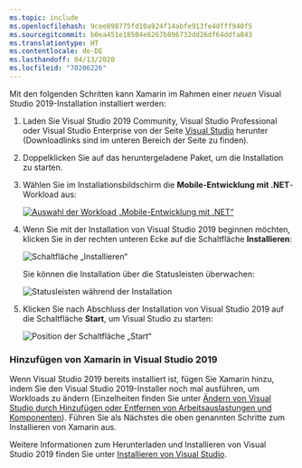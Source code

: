 ```yaml
---
ms.topic: include
ms.openlocfilehash: 9cee898775fd10a924f14abfe913fe4dfff940f5
ms.sourcegitcommit: b0ea451e18504e6267b896732dd26df64ddfa843
ms.translationtype: HT
ms.contentlocale: de-DE
ms.lasthandoff: 04/13/2020
ms.locfileid: "70206226"
---
```

Mit den folgenden Schritten kann Xamarin im Rahmen einer _neuen_ Visual Studio 2019-Installation installiert werden:

1. Laden Sie Visual Studio 2019 Community, Visual Studio Professional oder Visual Studio Enterprise von der Seite [Visual Studio](https://visualstudio.microsoft.com/vs/) herunter (Downloadlinks sind im unteren Bereich der Seite zu finden).

2. Doppelklicken Sie auf das heruntergeladene Paket, um die Installation zu starten.

3. Wählen Sie im Installationsbildschirm die **Mobile-Entwicklung mit .NET**-Workload aus:

    [![Auswahl der Workload „Mobile-Entwicklung mit .NET“](~/get-started/installation/windows-images/vs2019-mobile-dev-workload-sml.png)](~/get-started/installation/windows-images/vs2019-mobile-dev-workload.png#lightbox)

4. Wenn Sie mit der Installation von Visual Studio 2019 beginnen möchten, klicken Sie in der rechten unteren Ecke auf die Schaltfläche **Installieren**:

    ![Schaltfläche „Installieren“](~/get-started/installation/windows-images/vs2019-click-install.png)

   Sie können die Installation über die Statusleisten überwachen:

    ![Statusleisten während der Installation](~/get-started/installation/windows-images/vs2019-progress-bars.png)

5. Klicken Sie nach Abschluss der Installation von Visual Studio 2019 auf die Schaltfläche **Start**, um Visual Studio zu starten:

    ![Position der Schaltfläche „Start“](~/get-started/installation/windows-images/vs2019-launch.png)

<a name="vs2019" />

### <a name="adding-xamarin-to-visual-studio-2019"></a>Hinzufügen von Xamarin in Visual Studio 2019

Wenn Visual Studio 2019 bereits installiert ist, fügen Sie Xamarin hinzu, indem Sie den Visual Studio 2019-Installer noch mal ausführen, um Workloads zu ändern (Einzelheiten finden Sie unter [Ändern von Visual Studio durch Hinzufügen oder Entfernen von Arbeitsauslastungen und Komponenten](https://docs.microsoft.com/visualstudio/install/modify-visual-studio)). Führen Sie als Nächstes die oben genannten Schritte zum Installieren von Xamarin aus.

Weitere Informationen zum Herunterladen und Installieren von Visual Studio 2019 finden Sie unter [Installieren von Visual Studio](https://docs.microsoft.com/visualstudio/install/install-visual-studio).

